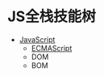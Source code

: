 # JS全栈技能树
- [JavaScript](javascript/index)
    - [ECMAScript](javascript/ecmascript/index)
    - DOM
    - BOM